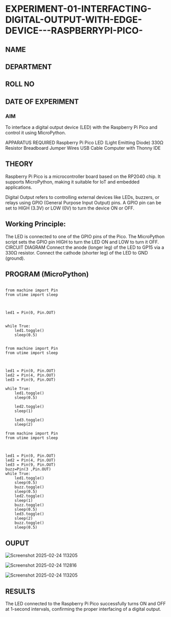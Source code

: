 # EXPERIMENT-01-INTERFACTING-DIGITAL-OUTPUT-WITH-EDGE-DEVICE---RASPBERRYPI-PICO-
## NAME 
## DEPARTMENT 
## ROLL NO 
## DATE OF EXPERIMENT 

### AIM
To interface a digital output device (LED) with the Raspberry Pi Pico and control it using MicroPython.

APPARATUS REQUIRED
Raspberry Pi Pico
LED (Light Emitting Diode)
330Ω Resistor
Breadboard
Jumper Wires
USB Cable
Computer with Thonny IDE
## THEORY
Raspberry Pi Pico is a microcontroller board based on the RP2040 chip. It supports MicroPython, making it suitable for IoT and embedded applications.

Digital Output refers to controlling external devices like LEDs, buzzers, or relays using GPIO (General Purpose Input Output) pins. A GPIO pin can be set to HIGH (3.3V) or LOW (0V) to turn the device ON or OFF.

## Working Principle:

The LED is connected to one of the GPIO pins of the Pico.
The MicroPython script sets the GPIO pin HIGH to turn the LED ON and LOW to turn it OFF.
CIRCUIT DIAGRAM
Connect the anode (longer leg) of the LED to GP15 via a 330Ω resistor.
Connect the cathode (shorter leg) of the LED to GND (ground).


## PROGRAM (MicroPython)
```

from machine import Pin
from utime import sleep



led1 = Pin(0, Pin.OUT)


while True:
    led1.toggle()
    sleep(0.5)
```
```

from machine import Pin
from utime import sleep



led1 = Pin(0, Pin.OUT)
led2 = Pin(4, Pin.OUT)
led3 = Pin(9, Pin.OUT)

while True:
    led1.toggle()
    sleep(0.5)
    
    led2.toggle()
    sleep(1)
   
    led3.toggle()
    sleep(2)
```
```
from machine import Pin
from utime import sleep



led1 = Pin(0, Pin.OUT)
led2 = Pin(4, Pin.OUT)
led3 = Pin(9, Pin.OUT)
buzz=Pin(3 ,Pin.OUT)
while True:
    led1.toggle()
    sleep(0.5)
    buzz.toggle()
    sleep(0.5)
    led2.toggle()
    sleep(1)
    buzz.toggle()
    sleep(0.5)
    led3.toggle()
    sleep(2)
    buzz.toggle()
    sleep(0.5)
```




## OUPUT  
![Screenshot 2025-02-24 113205](https://github.com/user-attachments/assets/1b6f7644-c198-4f99-b8c6-8f6673fac15d)

 

![Screenshot 2025-02-24 112816](https://github.com/user-attachments/assets/35dce704-f04d-4fe0-b3d4-80adf2b2572a)


 ![Screenshot 2025-02-24 113205](https://github.com/user-attachments/assets/06958719-4db2-42ee-8703-ac08e4d179c2)



 
## RESULTS
The LED connected to the Raspberry Pi Pico successfully turns ON and OFF at 1-second intervals, confirming the proper interfacing of a digital output.
